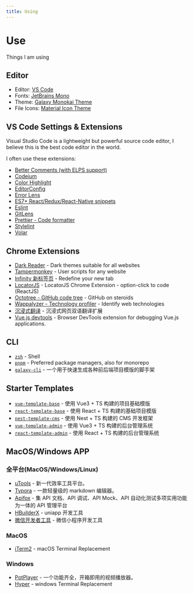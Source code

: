 ```yaml
---
title: Using
---
```


# Use

Things I am using

## Editor

- Editor: [VS Code](https://code.visualstudio.com/)
- Fonts: [JetBrains Mono](https://github.com/JetBrains/JetBrainsMono/)
- Theme: [Galaxy Monokai Theme](https://github.com/sankeyangshu/vscode-theme-galaxy)
- File Icons: [Material Icon Theme](https://marketplace.visualstudio.com/items?itemName=PKief.material-icon-theme)

## VS Code Settings & Extensions

Visual Studio Code is a lightweight but powerful source code editor, I believe this is the best code editor in the world.

I often use these extensions:

- [Better Comments (with ELPS support)](https://marketplace.visualstudio.com/items?itemName=AmirHA.better-comments-2)
- [Codeium](https://marketplace.visualstudio.com/items?itemName=Codeium.codeium)
- [Color Highlight](https://marketplace.visualstudio.com/items?itemName=naumovs.color-highlight)
- [EditorConfig](https://marketplace.visualstudio.com/items?itemName=EditorConfig.EditorConfig)
- [Error Lens](https://marketplace.visualstudio.com/items?itemName=usernamehw.errorlens)
- [ES7+ React/Redux/React-Native snippets](https://marketplace.visualstudio.com/items?itemName=dsznajder.es7-react-js-snippets)
- [Eslint](https://marketplace.visualstudio.com/items?itemName=dbaeumer.vscode-eslint)
- [GitLens](https://marketplace.visualstudio.com/items?itemName=eamodio.gitlens)
- [Prettier - Code formatter](https://marketplace.visualstudio.com/items?itemName=esbenp.prettier-vscode)
- [Stylelint](https://marketplace.visualstudio.com/items?itemName=stylelint.vscode-stylelint)
- [Volar](https://marketplace.visualstudio.com/items?itemName=Vue.vscode-typescript-vue-plugin)


## Chrome Extensions

- [Dark Reader](https://chrome.google.com/webstore/detail/dark-reader/eimadpbcbfnmbkopoojfekhnkhdbieeh) - Dark themes suitable for all websites
- [Tampermonkey](https://chrome.google.com/webstore/detail/tampermonkey/dhdgffkkebhmkfjojejmpbldmpobfkfo) - User scripts for any website
- [Infinity 新标签页](https://chrome.google.com/webstore/detail/infinity-new-tab/dbfmnekepjoapopniengjbcpnbljalfg) - Redefine your new tab
- [LocatorJS](https://chrome.google.com/webstore/detail/locatorjs/npbfdllefekhdplbkdigpncggmojpefi) - LocatorJS Chrome Extension - option-click to code (ReactJS)
- [Octotree - GitHub code tree](https://chrome.google.com/webstore/detail/octotree-github-code-tree/bkhaagjahfmjljalopjnoealnfndnagc) - GitHub on steroids
- [Wappalyzer - Technology profiler](https://chrome.google.com/webstore/detail/wappalyzer-technology-pro/gppongmhjkpfnbhagpmjfkannfbllamg) - Identify web technologies
- [沉浸式翻译](https://chrome.google.com/webstore/detail/immersive-translate-web-p/bpoadfkcbjbfhfodiogcnhhhpibjhbnh) - 沉浸式网页双语翻译扩展
- [Vue.js devtools](https://chrome.google.com/webstore/detail/vuejs-devtools/nhdogjmejiglipccpnnnanhbledajbpd) - Browser DevTools extension for debugging Vue.js applications.

## CLI

- [`zsh`](https://zsh.org/) - Shell
- [`pnpm`](https://pnpm.io/) - Preferred package managers, also for monorepo
- [`galaxy-cli`](https://www.npmjs.com/package/galaxy-cli-core/) - 一个用于快速生成各种前后端项目模版的脚手架

## Starter Templates

- [`vue-template-base`](https://github.com/sankeyangshu/vue-template-base) - 使用 Vue3 + TS 构建的项目基础模版
- [`react-template-base`](https://github.com/sankeyangshu/react-template-base) - 使用 React + TS 构建的基础项目模版
- [`nest-template-cms`](https://github.com/sankeyangshu/nest-template-cms) - 使用 Nest + TS 构建的 CMS 开发框架
- [`vue-template-admin`](https://github.com/sankeyangshu/vue-template-admin) - 使用 Vue3 + TS 构建的后台管理系统
- [`react-template-admin`](https://github.com/sankeyangshu/react-template-admin) - 使用 React + TS 构建的后台管理系统

## MacOS/Windows APP

### 全平台(MacOS/Windows/Linux)

- [uTools](https://u.tools/) - 新一代效率工具平台。
- [Typora](https://typora.io/) -  一款轻量级的 markdown 编辑器。
- [Apifox](https://apifox.com/) - 集 API 文档、API 调试、API Mock、API 自动化测试多项实用功能为一体的 API 管理平台
- [HBuilderX](https://www.dcloud.io/hbuilderx.html) - uniapp 开发工具
- [微信开发者工具](https://developers.weixin.qq.com/miniprogram/dev/devtools/download.html) - 微信小程序开发工具

### MacOS

- [iTerm2](https://iterm2.com/) - macOS Terminal Replacement

### Windows

- [PotPlayer](https://potplayer.daum.net/) - 一个功能齐全，开箱即用的视频播放器。
- [Hyper](https://hyper.is/) - windows Terminal Replacement


